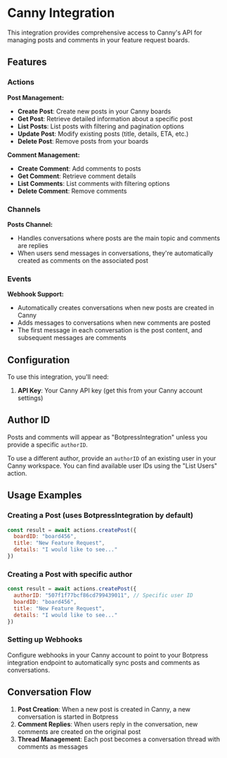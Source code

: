 # Canny Integration

This integration provides comprehensive access to Canny's API for managing posts and comments in your feature request boards.

## Features

### Actions

**Post Management:**
- **Create Post**: Create new posts in your Canny boards
- **Get Post**: Retrieve detailed information about a specific post
- **List Posts**: List posts with filtering and pagination options
- **Update Post**: Modify existing posts (title, details, ETA, etc.)
- **Delete Post**: Remove posts from your boards

**Comment Management:**
- **Create Comment**: Add comments to posts
- **Get Comment**: Retrieve comment details
- **List Comments**: List comments with filtering options
- **Delete Comment**: Remove comments

### Channels

**Posts Channel:**
- Handles conversations where posts are the main topic and comments are replies
- When users send messages in conversations, they're automatically created as comments on the associated post

### Events

**Webhook Support:**
- Automatically creates conversations when new posts are created in Canny
- Adds messages to conversations when new comments are posted
- The first message in each conversation is the post content, and subsequent messages are comments

## Configuration

To use this integration, you'll need:

1. **API Key**: Your Canny API key (get this from your Canny account settings)

## Author ID

Posts and comments will appear as "BotpressIntegration" unless you provide a specific `authorID`. 

To use a different author, provide an `authorID` of an existing user in your Canny workspace. You can find available user IDs using the "List Users" action.

## Usage Examples

### Creating a Post (uses BotpressIntegration by default)
```javascript
const result = await actions.createPost({
  boardID: "board456",
  title: "New Feature Request",
  details: "I would like to see..."
})
```

### Creating a Post with specific author
```javascript
const result = await actions.createPost({
  authorID: "507f1f77bcf86cd799439011", // Specific user ID
  boardID: "board456", 
  title: "New Feature Request",
  details: "I would like to see..."
})
```

### Setting up Webhooks
Configure webhooks in your Canny account to point to your Botpress integration endpoint to automatically sync posts and comments as conversations.

## Conversation Flow

1. **Post Creation**: When a new post is created in Canny, a new conversation is started in Botpress
2. **Comment Replies**: When users reply in the conversation, new comments are created on the original post
3. **Thread Management**: Each post becomes a conversation thread with comments as messages
